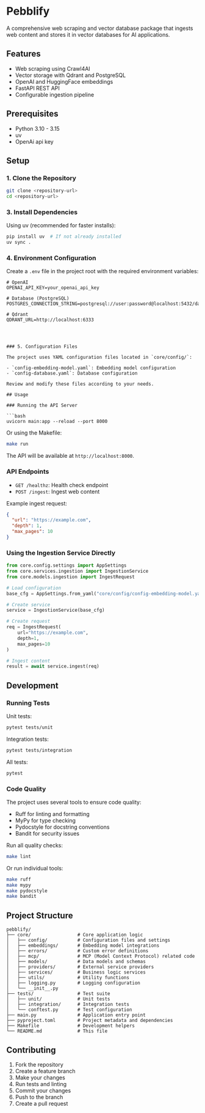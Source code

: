 # Pebblify

A comprehensive web scraping and vector database package that ingests web content and stores it in vector databases for AI applications.

## Features

- Web scraping using Crawl4AI
- Vector storage with Qdrant and PostgreSQL
- OpenAI and HuggingFace embeddings
- FastAPI REST API
- Configurable ingestion pipeline

## Prerequisites

- Python 3.10 - 3.15
- uv
- OpenAi api key


## Setup

### 1. Clone the Repository

```bash
git clone <repository-url>
cd <repository-url>
```



### 3. Install Dependencies
Using uv (recommended for faster installs):
```bash
pip install uv  # If not already installed
uv sync .
```
### 4. Environment Configuration

Create a `.env` file in the project root with the required environment variables:

```env
# OpenAI
OPENAI_API_KEY=your_openai_api_key

# Database (PostgreSQL)
POSTGRES_CONNECTION_STRING=postgresql://user:password@localhost:5432/database_name

# Qdrant
QDRANT_URL=http://localhost:6333




### 5. Configuration Files

The project uses YAML configuration files located in `core/config/`:

- `config-embedding-model.yaml`: Embedding model configuration
- `config-database.yaml`: Database configuration

Review and modify these files according to your needs.

## Usage

### Running the API Server

```bash
uvicorn main:app --reload --port 8000
```

Or using the Makefile:
```bash
make run
```

The API will be available at `http://localhost:8000`.

### API Endpoints

- `GET /healthz`: Health check endpoint
- `POST /ingest`: Ingest web content

Example ingest request:
```json
{
  "url": "https://example.com",
  "depth": 1,
  "max_pages": 10
}
```

### Using the Ingestion Service Directly

```python
from core.config.settings import AppSettings
from core.services.ingestion import IngestionService
from core.models.ingestion import IngestRequest

# Load configuration
base_cfg = AppSettings.from_yaml("core/config/config-embedding-model.yaml")

# Create service
service = IngestionService(base_cfg)

# Create request
req = IngestRequest(
    url="https://example.com",
    depth=1,
    max_pages=10
)

# Ingest content
result = await service.ingest(req)
```

## Development

### Running Tests

Unit tests:
```bash
pytest tests/unit
```

Integration tests:
```bash
pytest tests/integration
```

All tests:
```bash
pytest
```

### Code Quality

The project uses several tools to ensure code quality:

- Ruff for linting and formatting
- MyPy for type checking
- Pydocstyle for docstring conventions
- Bandit for security issues

Run all quality checks:
```bash
make lint
```

Or run individual tools:
```bash
make ruff
make mypy
make pydocstyle
make bandit
```

## Project Structure

```
pebblify/
├── core/                 # Core application logic
│   ├── config/           # Configuration files and settings
│   ├── embeddings/       # Embedding model integrations
│   ├── errors/           # Custom error definitions
│   ├── mcp/              # MCP (Model Context Protocol) related code
│   ├── models/           # Data models and schemas
│   ├── providers/        # External service providers
│   ├── services/         # Business logic services
│   ├── utils/            # Utility functions
│   ├── logging.py        # Logging configuration
│   └── __init__.py
├── tests/                # Test suite
│   ├── unit/             # Unit tests
│   ├── integration/      # Integration tests
│   └── conftest.py       # Test configuration
├── main.py               # Application entry point
├── pyproject.toml        # Project metadata and dependencies
├── Makefile              # Development helpers
└── README.md             # This file
```

## Contributing

1. Fork the repository
2. Create a feature branch
3. Make your changes
4. Run tests and linting
5. Commit your changes
6. Push to the branch
7. Create a pull request


